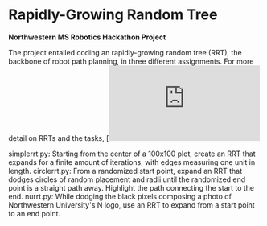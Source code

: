 # Rapidly-Growing Random Tree
**Northwestern MS Robotics Hackathon Project**

The project entailed coding an rapidly-growing random tree (RRT), the backbone of robot path planning, in three different assignments. For more detail on RRTs and the tasks, [![click here.](http://robotics.mech.northwestern.edu/~elwin/rrt_challenge.html)

simplerrt.py: Starting from the center of a 100x100 plot, create an RRT that expands for a finite amount of iterations, with edges measuring one unit in length.
circlerrt.py: From a randomized start point, expand an RRT that dodges circles of random placement and radii until the randomized end point is a straight path away. Highlight the path connecting the start to the end.
nurrt.py: While dodging the black pixels composing a photo of Northwestern University's N logo, use an RRT to expand from a start point to an end point.
